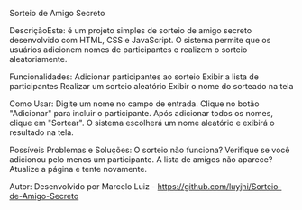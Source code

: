 Sorteio de Amigo Secreto

DescriçãoEste:
é um projeto simples de sorteio de amigo secreto desenvolvido com HTML, CSS e JavaScript. O sistema permite que os usuários adicionem nomes de participantes e realizem o sorteio aleatoriamente.

Funcionalidades:
Adicionar participantes ao sorteio 
Exibir a lista de participantes 
Realizar um sorteio aleatório 
Exibir o nome do sorteado na tela 

Como Usar:
Digite um nome no campo de entrada.
Clique no botão "Adicionar" para incluir o participante.
Após adicionar todos os nomes, clique em "Sortear".
O sistema escolherá um nome aleatório e exibirá o resultado na tela.

Possíveis Problemas e Soluções:
O sorteio não funciona? Verifique se você adicionou pelo menos um participante.
A lista de amigos não aparece? Atualize a página e tente novamente.

Autor:
Desenvolvido por Marcelo Luiz - https://github.com/luyjhi/Sorteio-de-Amigo-Secreto